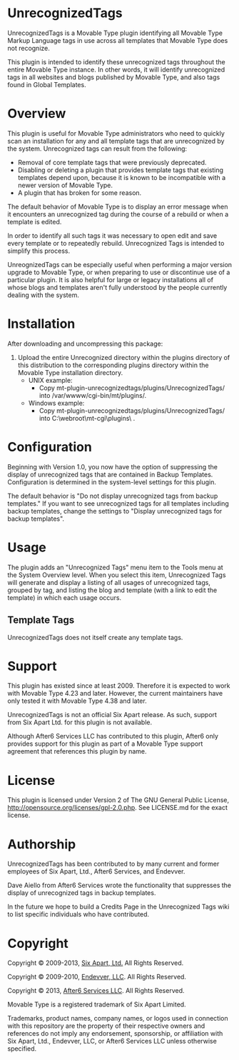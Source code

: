 # UnrecognizedTags

UnrecognizedTags is a Movable Type plugin identifying all Movable Type Markup Language tags in use across
all templates that Movable Type does not recognize.

This plugin is intended to identify these unrecognized tags throughout the entire Movable Type instance.  In other words, it will identify unrecognized tags in all websites and blogs published by Movable Type, and also tags found in Global Templates.

# Overview

This plugin is useful for Movable Type administrators who need to quickly scan
an installation for any and all template tags that are unrecognized by the
system. Unrecognized tags can result from the following:

* Removal of core template tags that were previously deprecated.
* Disabling or deleting a plugin that provides template tags that existing templates depend
  upon, because it is known to be incompatible with a newer version of Movable Type.
* A plugin that has broken for some reason.

The default behavior of Movable Type is to display an error message when it encounters an unrecognized tag during the course of a rebuild or when a template is edited.

In order to identify all such tags it was necessary to open edit and save every template or to repeatedly rebuild. Unrecognized Tags is intended to simplify this process.

UnreognizedTags can be especially useful when performing a major version upgrade to Movable Type, or when preparing to use or discontinue use of a particular plugin. It is also helpful for large or legacy installations all of whose blogs and templates aren't fully understood by the people currently dealing with the system.

# Installation

After downloading and uncompressing this package:

1. Upload the entire Unrecognized directory within the plugins directory of this distribution to the corresponding plugins directory within the Movable Type installation directory.
    * UNIX example:
        * Copy mt-plugin-unrecognizedtags/plugins/UnrecognizedTags/ into /var/wwww/cgi-bin/mt/plugins/.
    * Windows example:
        * Copy mt-plugin-unrecognizedtags/plugins/UnrecognizedTags/ into C:\webroot\mt-cgi\plugins\ .

# Configuration

Beginning with Version 1.0, you now have the option of suppressing the display of unrecognized tags that are contained in Backup Templates.  Configuration is determined in the system-level settings for this plugin.

The default behavior is "Do not display unrecognized tags from backup templates."  If you want to see unrecognized tags for all templates including backup templates, change the settings to "Display unrecognized tags for backup templates".

# Usage

The plugin adds an "Unrecognized Tags" menu item to the Tools menu at the System Overview level. When you select this item, Unrecognized Tags will generate and display a listing of all usages of unrecognized tags, grouped by
tag, and listing the blog and template (with a link to edit the template) in which each usage occurs.

## Template Tags

UnrecognizedTags does not itself create any template tags.

# Support

This plugin has existed since at least 2009.  Therefore it is expected to work with Movable Type 4.23 and later.  However, the current maintainers have only tested it with Movable Type 4.38 and later.

UnrecognizedTags is not an official Six Apart release. As such, support from Six Apart Ltd. for this plugin is not available.

Although After6 Services LLC has contributed to this plugin, After6 only provides support for this plugin as part of a Movable Type support agreement that references this plugin by name.

# License

This plugin is licensed under Version 2 of The GNU General Public License, http://opensource.org/licenses/gpl-2.0.php.  See LICENSE.md for the exact license.

# Authorship

UnrecognizedTags has been contributed to by many current and former employees of Six Apart, Ltd., After6 Services, and Endevver.

Dave Aiello from After6 Services wrote the functionality that suppresses the display of unrecognized tags in backup templates.

In the future we hope to build a Credits Page in the Unrecognized Tags wiki to list specific individuals who have contributed.

# Copyright

Copyright &copy; 2009-2013, [Six Apart, Ltd.](http://www.sixapart.com/)  All Rights Reserved.

Copyright &copy; 2009-2010, [Endevver, LLC](http://www.endevver.com/).  All Rights Reserved.

Copyright &copy; 2013, [After6 Services LLC](http://www.after6services.com/).  All Rights Reserved.

Movable Type is a registered trademark of Six Apart Limited.

Trademarks, product names, company names, or logos used in connection with this repository are the property of their respective owners and references do not imply any endorsement, sponsorship, or affiliation with Six Apart, Ltd., Endevver, LLC, or After6 Services LLC unless otherwise specified.
